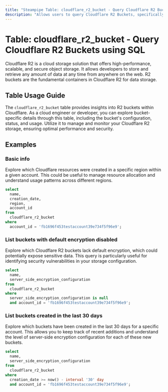 ```yaml
---
title: "Steampipe Table: cloudflare_r2_bucket - Query Cloudflare R2 Buckets using SQL"
description: "Allows users to query Cloudflare R2 Buckets, specifically providing details about each bucket's configuration, status, and usage."
---
```


# Table: cloudflare_r2_bucket - Query Cloudflare R2 Buckets using SQL

Cloudflare R2 is a cloud storage solution that offers high-performance, scalable, and secure object storage. It allows developers to store and retrieve any amount of data at any time from anywhere on the web. R2 buckets are the fundamental containers in Cloudflare R2 for data storage.

## Table Usage Guide

The `cloudflare_r2_bucket` table provides insights into R2 buckets within Cloudflare. As a cloud engineer or developer, you can explore bucket-specific details through this table, including the bucket's configuration, status, and usage. Utilize it to manage and monitor your Cloudflare R2 storage, ensuring optimal performance and security.

## Examples

### Basic info
Explore which Cloudflare resources were created in a specific region within a given account. This could be useful to manage resource allocation and understand usage patterns across different regions.

```sql
select
  name,
  creation_date,
  region,
  account_id
from
  cloudflare_r2_bucket
where
  account_id = 'fb1696f453testaccount39e734f5f96e9';
```

### List buckets with default encryption disabled
Explore which Cloudflare R2 buckets lack default encryption, which could potentially expose sensitive data. This query is particularly useful for identifying security vulnerabilities in your storage configuration.

```sql
select
  name,
  server_side_encryption_configuration
from
  cloudflare_r2_bucket
where
  server_side_encryption_configuration is null
  and account_id = 'fb1696f453testaccount39e734f5f96e9';
```

### List buckets created in the last 30 days
Explore which buckets have been created in the last 30 days for a specific account. This allows you to keep track of recent additions and understand the level of server-side encryption configuration for each of these new buckets.

```sql
select
  name,
  server_side_encryption_configuration
from
  cloudflare_r2_bucket
where
  creation_date >= now() - interval '30' day
  and account_id = 'fb1696f453testaccount39e734f5f96e9';
```